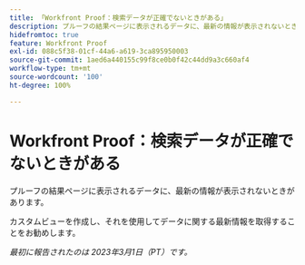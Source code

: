 ```yaml
---
title: 「Workfront Proof：検索データが正確でないときがある」
description: プルーフの結果ページに表示されるデータに、最新の情報が表示されないときがあります。カスタムビューを作成し、それを使用してデータに関する最新の情報を取得することをお勧めします。
hidefromtoc: true
feature: Workfront Proof
exl-id: 088c5f38-01cf-44a6-a619-3ca895950003
source-git-commit: 1aed6a440155c99f8ce0b0f42c44dd9a3c660af4
workflow-type: tm+mt
source-wordcount: '100'
ht-degree: 100%

---
```


# Workfront Proof：検索データが正確でないときがある

プルーフの結果ページに表示されるデータに、最新の情報が表示されないときがあります。

カスタムビューを作成し、それを使用してデータに関する最新情報を取得することをお勧めします。

_最初に報告されたのは 2023年3月1日（PT）です。_
